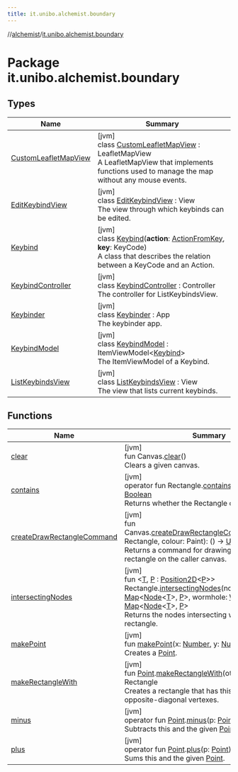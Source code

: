 ```yaml
---
title: it.unibo.alchemist.boundary
---
```

//[alchemist](../../index.html)/[it.unibo.alchemist.boundary](index.html)



# Package it.unibo.alchemist.boundary



## Types


| Name | Summary |
|---|---|
| [CustomLeafletMapView](-custom-leaflet-map-view/index.html) | [jvm]<br>class [CustomLeafletMapView](-custom-leaflet-map-view/index.html) : LeafletMapView<br>A LeafletMapView that implements functions used to manage the map without any mouse events. |
| [EditKeybindView](-edit-keybind-view/index.html) | [jvm]<br>class [EditKeybindView](-edit-keybind-view/index.html) : View<br>The view through which keybinds can be edited. |
| [Keybind](-keybind/index.html) | [jvm]<br>class [Keybind](-keybind/index.html)(**action**: [ActionFromKey](../it.unibo.alchemist.input/-action-from-key/index.html), **key**: KeyCode)<br>A class that describes the relation between a KeyCode and an Action. |
| [KeybindController](-keybind-controller/index.html) | [jvm]<br>class [KeybindController](-keybind-controller/index.html) : Controller<br>The controller for ListKeybindsView. |
| [Keybinder](-keybinder/index.html) | [jvm]<br>class [Keybinder](-keybinder/index.html) : App<br>The keybinder app. |
| [KeybindModel](-keybind-model/index.html) | [jvm]<br>class [KeybindModel](-keybind-model/index.html) : ItemViewModel<[Keybind](-keybind/index.html)> <br>The ItemViewModel of a Keybind. |
| [ListKeybindsView](-list-keybinds-view/index.html) | [jvm]<br>class [ListKeybindsView](-list-keybinds-view/index.html) : View<br>The view that lists current keybinds. |


## Functions


| Name | Summary |
|---|---|
| [clear](clear.html) | [jvm]<br>fun Canvas.[clear](clear.html)()<br>Clears a given canvas. |
| [contains](contains.html) | [jvm]<br>operator fun Rectangle.[contains](contains.html)(point: [Point](https://docs.oracle.com/javase/8/docs/api/java/awt/Point.html)): [Boolean](https://kotlinlang.org/api/latest/jvm/stdlib/kotlin/-boolean/index.html)<br>Returns whether the Rectangle contains [point](contains.html). |
| [createDrawRectangleCommand](create-draw-rectangle-command.html) | [jvm]<br>fun Canvas.[createDrawRectangleCommand](create-draw-rectangle-command.html)(rectangle: Rectangle, colour: Paint): () -> [Unit](https://kotlinlang.org/api/latest/jvm/stdlib/kotlin/-unit/index.html)<br>Returns a command for drawing the given rectangle on the caller canvas. |
| [intersectingNodes](intersecting-nodes.html) | [jvm]<br>fun <[T](intersecting-nodes.html), [P](intersecting-nodes.html) : [Position2D](../it.unibo.alchemist.model.interfaces/-position2-d/index.html)<[P](intersecting-nodes.html)>> Rectangle.[intersectingNodes](intersecting-nodes.html)(nodes: [Map](https://kotlinlang.org/api/latest/jvm/stdlib/kotlin.collections/-map/index.html)<[Node](../it.unibo.alchemist.model.interfaces/-node/index.html)<[T](intersecting-nodes.html)>, [P](intersecting-nodes.html)>, wormhole: [Wormhole2D](../it.unibo.alchemist.boundary.wormhole.interfaces/-wormhole2-d/index.html)<[P](intersecting-nodes.html)>): [Map](https://kotlinlang.org/api/latest/jvm/stdlib/kotlin.collections/-map/index.html)<[Node](../it.unibo.alchemist.model.interfaces/-node/index.html)<[T](intersecting-nodes.html)>, [P](intersecting-nodes.html)><br>Returns the nodes intersecting with the caller rectangle. |
| [makePoint](make-point.html) | [jvm]<br>fun [makePoint](make-point.html)(x: [Number](https://kotlinlang.org/api/latest/jvm/stdlib/kotlin/-number/index.html), y: [Number](https://kotlinlang.org/api/latest/jvm/stdlib/kotlin/-number/index.html)): [Point](https://docs.oracle.com/javase/8/docs/api/java/awt/Point.html)<br>Creates a [Point](https://docs.oracle.com/javase/8/docs/api/java/awt/Point.html). |
| [makeRectangleWith](make-rectangle-with.html) | [jvm]<br>fun [Point](https://docs.oracle.com/javase/8/docs/api/java/awt/Point.html).[makeRectangleWith](make-rectangle-with.html)(other: [Point](https://docs.oracle.com/javase/8/docs/api/java/awt/Point.html)): Rectangle<br>Creates a rectangle that has this and [other](make-rectangle-with.html) as its opposite-diagonal vertexes. |
| [minus](minus.html) | [jvm]<br>operator fun [Point](https://docs.oracle.com/javase/8/docs/api/java/awt/Point.html).[minus](minus.html)(p: [Point](https://docs.oracle.com/javase/8/docs/api/java/awt/Point.html)): [Point](https://docs.oracle.com/javase/8/docs/api/java/awt/Point.html)<br>Subtracts this and the given [Point](https://docs.oracle.com/javase/8/docs/api/java/awt/Point.html). |
| [plus](plus.html) | [jvm]<br>operator fun [Point](https://docs.oracle.com/javase/8/docs/api/java/awt/Point.html).[plus](plus.html)(p: [Point](https://docs.oracle.com/javase/8/docs/api/java/awt/Point.html)): [Point](https://docs.oracle.com/javase/8/docs/api/java/awt/Point.html)<br>Sums this and the given [Point](https://docs.oracle.com/javase/8/docs/api/java/awt/Point.html). |

